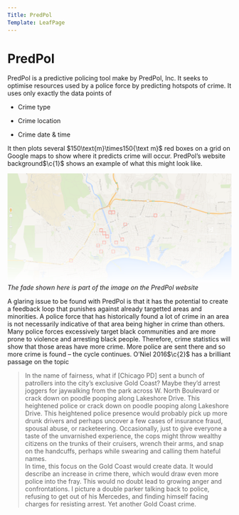 ```yaml
---
Title: PredPol
Template: LeafPage
---
```


PredPol
=======
$\newcommand{\F}[1]{^{[\text{F}#1]}} \newcommand{\c}[1]{^{[#1]}} \newcommand{\C}[2]{^{[#1\text{, p.#2}]}} \newcommand{\Ci}[2]{^{[#1\text{, #2}]}}$
PredPol is a predictive policing tool make by PredPol, Inc. It seeks to
optimise resources used by a police force by predicting hotspots of
crime. It uses only exactly the data points of

-   Crime type

-   Crime location

-   Crime date & time

It then plots several $150\text{m}\times150{\text m}$ red boxes on a
grid on Google maps to show where it predicts crime will occur.
PredPol’s website background$\c{1}$ shows an example
of what this might look like.

![image](/media/calliope/predpol-home-screencap.png)
*The fade shown here is part of the image on the PredPol website*

A glaring issue to be found with PredPol is that it has the potential to
create a feedback loop that punishes against already targetted areas and
minorities. A police force that has historically found a lot of crime in
an area is not necessarily indicative of that area being higher in crime
than others. Many police forces excessively target black communities and
are more prone to violence and arresting black people. Therefore, crime
statistics will show that those areas have more crime. More police are
sent there and so more crime is found – the cycle continues. O’Niel
2016$\c{2}$ has a brilliant passage on the topic

> In the name of fairness, what if \[Chicago PD\] sent a bunch of
> patrollers into the city’s exclusive Gold Coast? Maybe they’d arrest
> joggers for jaywalking from the park across W. North Boulevard or
> crack down on poodle pooping along Lakeshore Drive. This heightened
> police or crack down on poodle pooping along Lakeshore Drive. This
> heightened police presence would probably pick up more drunk drivers
> and perhaps uncover a few cases of insurance fraud, spousal abuse, or
> racketeering. Occasionally, just to give everyone a taste of the
> unvarnished experience, the cops might throw wealthy citizens on the
> trunks of their cruisers, wrench their arms, and snap on the
> handcuffs, perhaps while swearing and calling them hateful names.\
> In time, this focus on the Gold Coast would create data. It would
> describe an increase in crime there, which would draw even more police
> into the fray. This would no doubt lead to growing anger and
> confrontations. I picture a double parker talking back to police,
> refusing to get out of his Mercedes, and finding himself facing
> charges for resisting arrest. Yet another Gold Coast crime.
